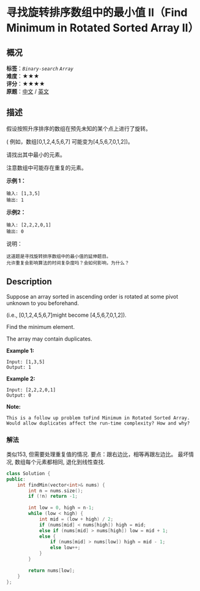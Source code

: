 # 寻找旋转排序数组中的最小值 II（Find Minimum in Rotated Sorted Array II）
## 概况
**标签**：*`Binary-search`*  *`Array`*<br>
**难度**：★★★<br>
**评分**：★★★★<br>
**原题**：[中文](https://leetcode-cn.com/problems/find-minimum-in-rotated-sorted-array-ii) / [英文](https://leetcode.com/problems/find-minimum-in-rotated-sorted-array-ii)
## 描述
假设按照升序排序的数组在预先未知的某个点上进行了旋转。

( 例如，数组[0,1,2,4,5,6,7]  可能变为[4,5,6,7,0,1,2])。

请找出其中最小的元素。

注意数组中可能存在重复的元素。

**示例 1：**
```
输入: [1,3,5]
输出: 1
```

**示例2：**
```
输入: [2,2,2,0,1]
输出: 0
```

说明：

	这道题是寻找旋转排序数组中的最小值的延伸题目。
	允许重复会影响算法的时间复杂度吗？会如何影响，为什么？
	
## Description
Suppose an array sorted in ascending order is rotated at some pivot unknown to you beforehand.

(i.e., [0,1,2,4,5,6,7]might become [4,5,6,7,0,1,2]).

Find the minimum element.

The array may contain duplicates.

**Example 1:**
```
Input: [1,3,5]
Output: 1
```

**Example 2:**
```
Input: [2,2,2,0,1]
Output: 0
```

**Note:**

	This is a follow up problem toFind Minimum in Rotated Sorted Array.
	Would allow duplicates affect the run-time complexity? How and why?

### 解法
类似153, 但需要处理重复值的情况.
要点：跟右边比，相等再跟左边比。
最坏情况, 数组每个元素都相同, 退化到线性查找.

```c++
class Solution {
public:
    int findMin(vector<int>& nums) {
        int n = nums.size();
        if (!n) return -1;
        
        int low = 0, high = n-1;
        while (low < high) {
            int mid = (low + high) / 2;
            if (nums[mid] < nums[high]) high = mid;
            else if (nums[mid] > nums[high]) low = mid + 1;
            else {
                if (nums[mid] > nums[low]) high = mid - 1;
                else low++;
            }
        }
        
        return nums[low];
    }
};
```
